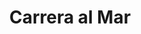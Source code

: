 ﻿---
title: "Carrera al Mar"
permalink: periodes_314.html
layout: periode
dataInici: 1914-10-17
dataFi: 1914-10-19
sidebar: periodes
pares:
  - id: 313
    title: "Ofensiva de 1914"
    dataInici: "(1914-08-04)"
    dataFi: "(1914-11-22)"

fills:
  - id: 969
    title: "Primera batalla de Ypres"
    dataInici: "(1914-10-19)"
    dataFi: "(1914-11-22)"

jocsPrincipals:
jocsEscenaris:
jocsEpoca:
jocsEpocaEscenaris:
---
